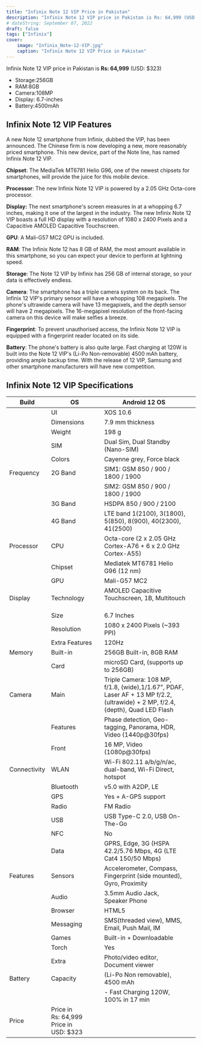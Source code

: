 ```yaml
---
title: "Infinix Note 12 VIP Price in Pakistan"
description: "Infinix Note 12 VIP price in Pakistan is Rs: 64,999 (USD: $323) - Storage:256GB - RAM:8GB - Camera:108MP - Display: 6.7-inches - Battery:4500mAh"
# dateString: September 07, 2022
draft: false
tags: ["Infinix"]
cover:
    image: "Infinix_Note-12-VIP.jpg"
    caption: "Infinix Note 12 VIP Price in Pakistan"
---
```


Infinix Note 12 VIP price in Pakistan is **Rs: 64,999** (USD: $323) 

- Storage:256GB 
- RAM:8GB 
- Camera:108MP
- Display: 6.7-inches
- Battery:4500mAh

## Infinix Note 12 VIP Features

A new Note 12 smartphone from Infinix, dubbed the VIP, has been announced. The Chinese firm is now developing a new, more reasonably priced smartphone. This new device, part of the Note line, has named Infinix Note 12 VIP. 

**Chipset**: The MediaTek MT6781 Helio G96, one of the newest chipsets for smartphones, will provide the juice for this mobile device. 

**Processor**: The new Infinix Note 12 VIP is powered by a 2.05 GHz Octa-core processor. 

**Display:** The next smartphone's screen measures in at a whopping 6.7 inches, making it one of the largest in the industry. The new Infinix Note 12 VIP boasts a full HD display with a resolution of 1080 x 2400 Pixels and a Capacitive AMOLED Capacitive Touchscreen. 

**GPU**: A Mali-G57 MC2 GPU is included. 

**RAM**: The Infinix Note 12 has 8 GB of RAM, the most amount available in this smartphone, so you can expect your device to perform at lightning speed.

**Storage**: The Note 12 VIP by Infinix has 256 GB of internal storage, so your data is effectively endless. 

**Camera**: The smartphone has a triple camera system on its back. The Infinix 12 VIP's primary sensor will have a whopping 108 megapixels. The phone's ultrawide camera will have 13 megapixels, and the depth sensor will have 2 megapixels. The 16-megapixel resolution of the front-facing camera on this device will make selfies a breeze. 

**Fingerprint**: To prevent unauthorised access, the Infinix Note 12 VIP is equipped with a fingerprint reader located on its side. 

**Battery**: The phone's battery is also quite large. Fast charging at 120W is built into the Note 12 VIP's (Li-Po Non-removable) 4500 mAh battery, providing ample backup time. 
With the release of 12 VIP, Samsung and other smartphone manufacturers will have new competition.

## Infinix Note 12 VIP Specifications

| Build        | OS                                           | Android 12 OS                                                                                                                    |  |
|--------------|----------------------------------------------|----------------------------------------------------------------------------------------------------------------------------------|--|
|              | UI                                           | XOS 10.6                                                                                                                         |  |
|              | Dimensions                                   | 7.9 mm thickness                                                                                                                 |  |
|              | Weight                                       | 198 g                                                                                                                            |  |
|              | SIM                                          | Dual Sim, Dual Standby (Nano-SIM)                                                                                                |  |
|              | Colors                                       | Cayenne grey, Force black                                                                                                        |  |
| Frequency    | 2G Band                                      | SIM1: GSM 850 / 900 / 1800 / 1900                                                                                                |  |
|              |                                              | SIM2: GSM 850 / 900 / 1800 / 1900                                                                                                |  |
|              | 3G Band                                      | HSDPA 850 / 900 / 2100                                                                                                           |  |
|              | 4G Band                                      | LTE band 1(2100), 3(1800), 5(850), 8(900), 40(2300), 41(2500)                                                                    |  |
| Processor    | CPU                                          | Octa-core (2 x 2.05 GHz Cortex-A76 + 6 x 2.0 GHz Cortex-A55)                                                                     |  |
|              | Chipset                                      | Mediatek MT6781 Helio G96 (12 nm)                                                                                                |  |
|              | GPU                                          | Mali-G57 MC2                                                                                                                     |  |
| Display      | Technology                                   | AMOLED Capacitive Touchscreen, 1B, Multitouch                                                                                    |  |
|              | Size                                         | 6.7 Inches                                                                                                                       |  |
|              | Resolution                                   | 1080 x 2400 Pixels (~393 PPI)                                                                                                    |  |
|              | Extra Features                               | 120Hz                                                                                                                            |  |
| Memory       | Built-in                                     | 256GB Built-in, 8GB RAM                                                                                                          |  |
|              | Card                                         | microSD Card, (supports up to 256GB)                                                                                             |  |
| Camera       | Main                                         | Triple Camera: 108 MP, f/1.8, (wide),1/1.67", PDAF, Laser AF + 13 MP f/2.2, (ultrawide) + 2 MP, f/2.4, (depth), Quad LED Flash   |  |
|              | Features                                     | Phase detection, Geo-tagging, Panorama, HDR, Video (1440p@30fps)                                                                 |  |
|              | Front                                        | 16 MP, Video (1080p@30fps)                                                                                                       |  |
| Connectivity | WLAN                                         | Wi-Fi 802.11 a/b/g/n/ac, dual-band, Wi-Fi Direct, hotspot                                                                        |  |
|              | Bluetooth                                    | v5.0 with A2DP, LE                                                                                                               |  |
|              | GPS                                          | Yes + A-GPS support                                                                                                              |  |
|              | Radio                                        | FM Radio                                                                                                                         |  |
|              | USB                                          | USB Type-C 2.0, USB On-The-Go                                                                                                    |  |
|              | NFC                                          | No                                                                                                                               |  |
|              | Data                                         | GPRS, Edge, 3G (HSPA 42.2/5.76 Mbps, 4G (LTE Cat4 150/50 Mbps)                                                                   |  |
| Features     | Sensors                                      | Accelerometer, Compass, Fingerprint (side mounted), Gyro, Proximity                                                              |  |
|              | Audio                                        | 3.5mm Audio Jack, Speaker Phone                                                                                                  |  |
|              | Browser                                      | HTML5                                                                                                                            |  |
|              | Messaging                                    | SMS(threaded view), MMS, Email, Push Mail, IM                                                                                    |  |
|              | Games                                        | Built-in + Downloadable                                                                                                          |  |
|              | Torch                                        | Yes                                                                                                                              |  |
|              | Extra                                        | Photo/video editor, Document viewer                                                                                              |  |
| Battery      | Capacity                                     | (Li-Po Non removable), 4500 mAh                                                                                                  |  |
|              |                                              | - Fast Charging 120W, 100% in 17 min                                                                                             |  |
| Price        | Price in Rs: 64,999     Price in USD: $323   |                                                                                                                                  |  |
